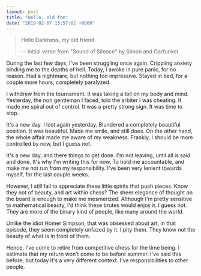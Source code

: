 ```yaml
---
layout: post
title: "Hello, old foe"
date: "2019-02-07 13:57:01 +0000"
---
```


> Hello Darkness, my old friend
>
> -- Initial verse from "Sound of Silence" by Simon and Garfunkel


During the last few days, I've been struggling once again. Crippling anxiety
binding me to the depths of hell. Today, I awoke in pure panic, for no reason.
Had a nightmare, but nothing too impressive. Stayed in bed, for a couple more
hours, completely paralyzed.

I withdrew from the tournament. It was taking a toll on my body and mind.
Yesterday, the non gentleman I faced, told the arbiter I was cheating. It made
me spiral out of control. It was a pretty strong sign. It was time to stop.

It's a new day. I lost again yesterday. Blundered a completely beautiful
position. It was beautiful. Made me smile, and still does. On the other hand,
the whole affair made me aware of my weakness. Frankly, I should be more
controlled by now, but I guess not.

It's a new day, and there things to get done. I'm not leaving, until all is said
and done. It's why I'm writing this for now. To hold me accountable, and make me
not run from my responsibility. I've been very lenient towards myself, for the
last couple weeks.

However, I still fail to appreciate these little spirits that push pieces. Know
they not of beauty, and art within chess? The sheer elegance of thought on the
board is enough to make me mesmerized. Although I'm pretty sensitive to
mathematical beauty, I'd think these brutes would enjoy it. I guess not. They
are more of the binary kind of people, like many around the world.

Unlike the idiot Homer Simpson, that was obsessed about art, in that episode,
they seem completely unfazed by it. I pity them. They know not the beauty of
what is in front of them.

Hence, I've come to retire from competitive chess for the time being. I estimate
that my return won't come to be before summer. I've said this before, but today
it's a very different context. I've responsibilities to other people.


